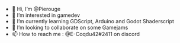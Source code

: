 - 👋 Hi, I’m @Pierouge
- 👀 I’m interested in gamedev
- 🌱 I’m currently learning GDScript, Arduino and Godot Shaderscript
- 💞️ I’m looking to collaborate on some Gamejams
- 📫 How to reach me : @E-Coqdu42#2411 on discord
